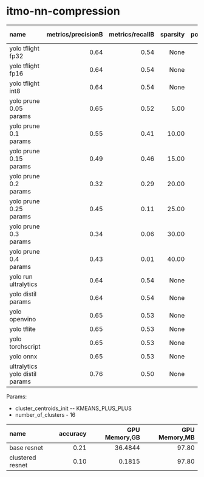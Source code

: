 # itmo-nn-compression

| name                           | metrics/precisionB | metrics/recallB | sparsity | postprocess |  size | metrics/mAP50B | metrics/mAP50-95B | fitness | inference | preprocess |
|:-------------------------------|-------------------:|----------------:|---------:|------------:|------:|---------------:|------------------:|--------:|----------:|-----------:|
| yolo tflight fp32              |               0.64 |            0.54 |     None |        2.21 | 12.08 |           0.61 |              0.45 |    0.46 |     77.69 |       1.91 |
| yolo tflight fp16              |               0.64 |            0.54 |     None |        2.39 | 12.02 |           0.61 |              0.45 |    0.46 |     82.04 |       1.51 |
| yolo tflight int8              |               0.64 |            0.54 |     None |        2.17 | 12.02 |           0.61 |              0.45 |    0.46 |     72.02 |       1.37 |
| yolo prune 0.05 params         |               0.65 |            0.52 |     5.00 |        3.68 | 12.08 |           0.61 |              0.45 |    0.46 |      8.42 |       1.03 |
| yolo prune 0.1 params          |               0.55 |            0.41 |    10.00 |        9.95 | 12.08 |           0.46 |              0.32 |    0.33 |      5.03 |       1.05 |
| yolo prune 0.15 params         |               0.49 |            0.46 |    15.00 |        7.18 | 12.08 |           0.46 |              0.32 |    0.33 |      9.36 |       0.92 |
| yolo prune 0.2 params          |               0.32 |            0.29 |    20.00 |        6.93 | 12.08 |           0.25 |              0.15 |    0.16 |      4.79 |       0.97 |
| yolo prune 0.25 params         |               0.45 |            0.11 |    25.00 |       13.35 | 12.08 |           0.12 |              0.07 |    0.07 |      4.95 |       1.03 |
| yolo prune 0.3 params          |               0.34 |            0.06 |    30.00 |        1.45 | 12.08 |           0.03 |              0.02 |    0.02 |     84.10 |      11.03 |
| yolo prune 0.4 params          |               0.43 |            0.01 |    40.00 |        4.88 | 12.08 |           0.01 |              0.00 |    0.00 |      4.90 |       1.42 |
| yolo run ultralytics           |               0.64 |            0.54 |     None |        2.21 | 12.08 |           0.61 |              0.45 |    0.46 |      8.62 |       1.01 |
| yolo distil params             |               0.64 |            0.54 |     None |        2.86 |  6.04 |           0.61 |              0.45 |    0.46 |     24.52 |       2.14 |
| yolo openvino                  |               0.65 |            0.53 |     None |        4.92 | 12.34 |           0.61 |              0.45 |    0.47 |     78.59 |       1.38 |
| yolo tflite                    |               0.65 |            0.53 |     None |        1.72 | 12.18 |           0.61 |              0.45 |    0.47 |    182.46 |       0.97 |
| yolo torchscript               |               0.65 |            0.53 |     None |        2.18 | 12.42 |           0.61 |              0.45 |    0.47 |    121.41 |       2.26 |
| yolo onnx                      |               0.65 |            0.53 |     None |        6.01 | 12.23 |           0.61 |              0.45 |    0.47 |     97.28 |       2.49 |
| ultralytics yolo distil params |               0.76 |            0.50 |     None |        4.93 |  6.04 |           0.60 |              0.43 |    0.44 |     15.96 |       9.12 |

Params:
- cluster_centroids_init -- KMEANS_PLUS_PLUS
- number_of_clusters - 16

| name                           | accuracy | GPU Memory,GB | GPU Memory,MB |
|:-------------------------------|---------:|--------------:|--------------:|
| base resnet                    |     0.21 |       36.4844 |         97.80 |
| clustered resnet               |     0.10 |        0.1815 |         97.80 |

